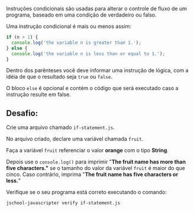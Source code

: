 Instruções condicionais são usadas para alterar o controle de fluxo de um programa, baseado em uma condição de verdadeiro ou falso.

Uma instrução condicional é mais ou menos assim:

```js
if (n > 1) {
  console.log('the variable n is greater than 1.');
} else {
  console.log('the variable n is less than or equal to 1.');
}
```

Dentro dos parênteses você deve informar uma instrução de lógica, com a idéia de que o resultado seja `true` ou `false`.

O bloco `else` é opcional e contém o código que será executado caso a instrução resulte em false.

## Desafio:

Crie uma arquivo chamado `if-statement.js`.

No arquivo criado, declare uma variável chamada `fruit`.

Faça a variável `fruit` referenciar o valor **orange** com o tipo **String**.

Depois use o `console.log()` para imprimir "**The fruit name has more than five characters."** se o tamanho do valor da variável `fruit` é maior do que cinco.
Caso contrário, imprima "**The fruit name has five characters or less.**"

Verifique se o seu programa está correto executando o comando:

```bash
jschool-javascripter verify if-statement.js
```
